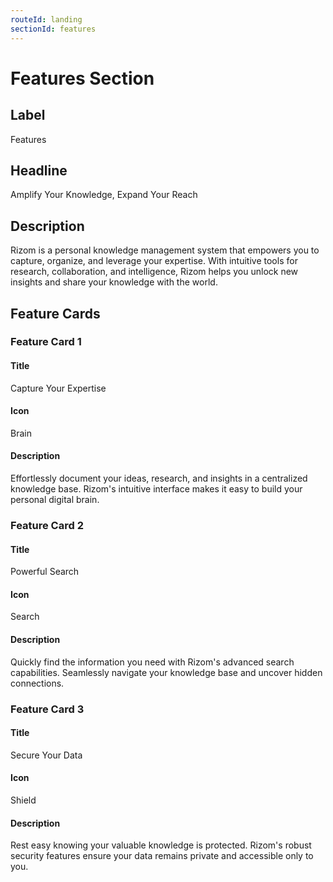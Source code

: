 ```yaml
---
routeId: landing
sectionId: features
---
```


# Features Section

## Label

Features

## Headline

Amplify Your Knowledge, Expand Your Reach

## Description

Rizom is a personal knowledge management system that empowers you to capture, organize, and leverage your expertise. With intuitive tools for research, collaboration, and intelligence, Rizom helps you unlock new insights and share your knowledge with the world.

## Feature Cards

### Feature Card 1

#### Title

Capture Your Expertise

#### Icon

Brain

#### Description

Effortlessly document your ideas, research, and insights in a centralized knowledge base. Rizom's intuitive interface makes it easy to build your personal digital brain.

### Feature Card 2

#### Title

Powerful Search

#### Icon

Search

#### Description

Quickly find the information you need with Rizom's advanced search capabilities. Seamlessly navigate your knowledge base and uncover hidden connections.

### Feature Card 3

#### Title

Secure Your Data

#### Icon

Shield

#### Description

Rest easy knowing your valuable knowledge is protected. Rizom's robust security features ensure your data remains private and accessible only to you.
